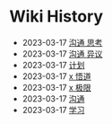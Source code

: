 # Wiki History

- 2023-03-17        [沟通 思考](/0007_沟通_思考)
- 2023-03-17        [沟通 异议](/0006_沟通_异议)
- 2023-03-17        [计划](/0008_计划)
- 2023-03-17        [x 悟道](/0004_x_悟道)
- 2023-03-17        [x 极限](/0003_x_极限)
- 2023-03-17        [沟通](/0005_沟通)
- 2023-03-17        [学习](/0009_学习)
